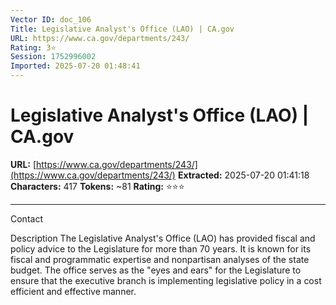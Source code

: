 ```yaml
---
Vector ID: doc_106
Title: Legislative Analyst's Office (LAO) | CA.gov
URL: https://www.ca.gov/departments/243/
Rating: 3⭐
Session: 1752996002
Imported: 2025-07-20 01:48:41
---
```


# Legislative Analyst's Office (LAO) | CA.gov

**URL:** [https://www.ca.gov/departments/243/](https://www.ca.gov/departments/243/)
**Extracted:** 2025-07-20 01:41:18
**Characters:** 417
**Tokens:** ~81
**Rating:** ⭐⭐⭐

---


Contact

Description
The Legislative Analyst's Office (LAO) has provided fiscal and policy advice to the Legislature for more than 70 years. It is known for its fiscal and programmatic expertise and nonpartisan analyses of the state budget. The office serves as the "eyes and ears" for the Legislature to ensure that the executive branch is implementing legislative policy in a cost efficient and effective manner.

